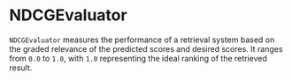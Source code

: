 # NDCGEvaluator

`NDCGEvaluator` measures the performance of a retrieval system based on the graded relevance of the predicted scores and desired scores. It ranges from `0.0` to `1.0`, with `1.0` representing the ideal ranking of the retrieved result.
 